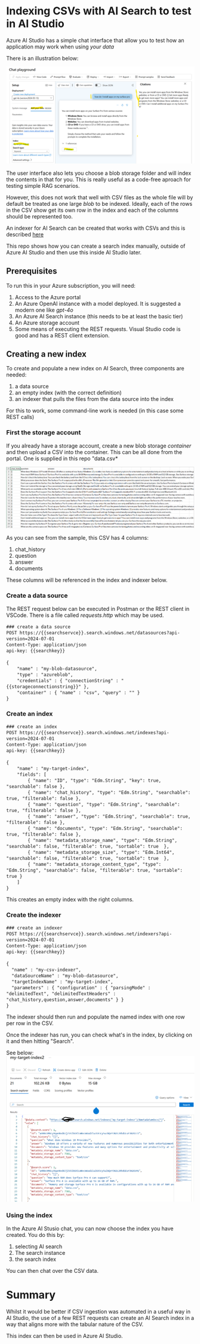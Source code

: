 # Indexing CSVs with AI Search to test in AI Studio

Azure AI Studio has a simple chat interface that allow you to test how an application may work when using *your data*

There is an illustration below:

![alt text](./images/ai-search-own-data.png "AI Studio chat")

The user interface also lets you choose a blob storage folder and will index the contents in that for you. This is really useful as a code-free aproach for testing simple RAG scenarios.

However, this does not work that well with CSV files as the whole file will by default be treated as one large *blob* to be indexed. Ideally, each of the rows in the CSV show get its own row in the index and each of the columns should be represented too. 

An indexer for AI Search can be created that works with CSVs and this is described [here](https://learn.microsoft.com/en-us/azure/search/search-howto-index-csv-blobs)

This repo shows how you can create a search index manually, outside of Azure AI Studio and then use this inside AI Studio later.

## Prerequisites
To run this in your Azure subscription, you will need:
1. Access to the Azure portal
2. An Azure OpenAI instance with a model deployed. It is suggested a modern one like *gpt-4o*
3. An Azure AI Search instance (this needs to be at least the basic tier)
4. An Azure storage account
5. Some means of executing the REST requests. Visual Studio code is good and has a REST client extension.

   
## Creating a new index
To create and populate a new index on AI Search, three components are needed:
1. a data source
2. an empty index (with the correct definition)
3. an indexer that pulls the files from the data source into the index 

For this to work, some command-line work is needed (in this case some REST calls)

### First the storage account
If you already have a storage account, create a new blob storage *container* and then upload a CSV into the container. This can be all done from the portal. One is supplied in this repo "data.csv*

![alt text](./images/ai-search-sample-csv.png "Sample CSV")

As you can see from the sample, this CSV has 4 columns:
1. chat_history
2. question
3. answer
4. documents

These columns will be referenced in the index and indexer below.


### Create a data source
The REST request below can be executed in Postman or the REST client in VSCode. There is a file called *requests.http* which may be used.

```
### create a data source
POST https://{{searchservce}}.search.windows.net/datasources?api-version=2024-07-01
Content-Type: application/json
api-key: {{searchkey}}

{
    "name" : "my-blob-datasource",
    "type" : "azureblob",
    "credentials" : { "connectionString" : "{{storageconnectionstring}}" },
    "container" : { "name" : "csv", "query" : "" }
}
```

### Create an index
```
### create an index
POST https://{{searchservce}}.search.windows.net/indexes?api-version=2024-07-01
Content-Type: application/json
api-key: {{searchkey}}

{
    "name" : "my-target-index",
    "fields": [
        { "name": "ID", "type": "Edm.String", "key": true, "searchable": false },
        { "name": "chat_history", "type": "Edm.String", "searchable": true, "filterable": false },
        { "name": "question", "type": "Edm.String", "searchable": true, "filterable": false },
        { "name": "answer", "type": "Edm.String", "searchable": true, "filterable": false },
        { "name": "documents", "type": "Edm.String", "searchable": true, "filterable": false },
        { "name": "metadata_storage_name", "type": "Edm.String", "searchable": false, "filterable": true, "sortable": true  },
        { "name": "metadata_storage_size", "type": "Edm.Int64", "searchable": false, "filterable": true, "sortable": true  },
        { "name": "metadata_storage_content_type", "type": "Edm.String", "searchable": false, "filterable": true, "sortable": true }       
    ]
}
```
This creates an empty index with the right columns.

### Create the indexer
```
### create an indexer
POST https://{{searchservce}}.search.windows.net/indexers?api-version=2024-07-01
Content-Type: application/json
api-key: {{searchkey}}

{
  "name" : "my-csv-indexer",
  "dataSourceName" : "my-blob-datasource",
  "targetIndexName" : "my-target-index",
  "parameters" : { "configuration" : { "parsingMode" : "delimitedText", "delimitedTextHeaders" : "chat_history,question,answer,documents" } }
}
```

The indexer should then run and populate the named index with one row per row in the CSV.

Once the indexer has run, you can check what's in the index, by clicking on it and then hitting "Search". 

See below:
![alt text](./images/ai-search-index-contents.png "Populated index")

### Using the index
In the Azure AI Stusio chat, you can now choose the index you have created. You do this by:
1. selecting AI search
2. The search instance
3. the search index

You can then chat over the CSV data.


# Summary
Whilst it would be better if CSV ingestion was automated in a useful way in AI Studio, the use of a few REST requests can create an AI Search index in a way that aligns more with the tabular nature of the CSV.

This index can then be used in Azure AI Studio.


